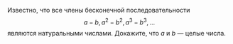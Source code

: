 Известно, что все члены бесконечной последовательности $$a-b, a^2-b^2, a^3-b^3, \dots$$ являются натуральными числами. Докажите, что $a$ и $b$ — целые числа.